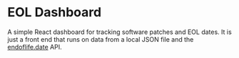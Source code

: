 # EOL Dashboard
A simple React dashboard for tracking software patches and EOL dates. It is just a front end that runs on data from a local JSON file and the [endoflife.date](https://github.com/endoflife-date/endoflife.date) API.
